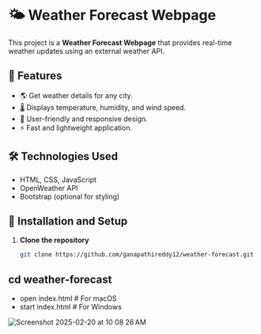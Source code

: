 
# 🌤 Weather Forecast Webpage

This project is a **Weather Forecast Webpage** that provides real-time weather updates using an external weather API.

## 📌 Features
- 🌎 Get weather details for any city.
- 🌡️ Displays temperature, humidity, and wind speed.
- 🎨 User-friendly and responsive design.
- ⚡ Fast and lightweight application.

## 🛠️ Technologies Used
- HTML, CSS, JavaScript
- OpenWeather API
- Bootstrap (optional for styling)

## 🚀 Installation and Setup
1. **Clone the repository**
   ```bash
   git clone https://github.com/ganapathireddy12/weather-forecast.git
## cd weather-forecast
- open index.html  # For macOS
- start index.html # For Windows


![Screenshot 2025-02-20 at 10 08 26 AM](https://github.com/user-attachments/assets/5dae0626-0091-4bfc-b883-bd0b58bc1167)
